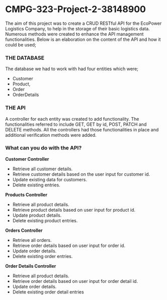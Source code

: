 # CMPG-323-Project-2-38148900
The aim of this project was to create a CRUD RESTful API for the EcoPower Logistics Company, to help in the storage of their basic logistics data. Numerous methods were created to enhance the API management functionalities. Below is an elaboration on the content of the API and how it could be used;

### THE DATABASE
The database we had to work with had four entities which were;
- Customer
- Product, 
- Order 
- OrderDetails 

### THE API
A controller for each entity was created to add functionality. The functionalities referred to include GET, GET by id, POST, PATCH and DELETE methods. 
All the controllers had those functionalities in place and additional verification methods were added. 

### What can you do with the API?
**Customer Controller**
- Retrieve all customer details.
- Retrieve customer details based on the user input for customer id.
- Update existing data for customers.
- Delete existing entries.

**Products Controller**
- Retrieve all product details.
- Retrieve product details based on user input for product id.
- Update product details.
- Delete existing product entries.

**Orders Controller**
- Retrieve all orders.
- Retrieve order details based on user input for order id.
- Update order details.
- Delete existing order entries.

**Order Details Controller**
- Retrieve all product details.
- Retrieve order details based on user input for order detail id.
- Update order details.
- Delete existing order detail entries
